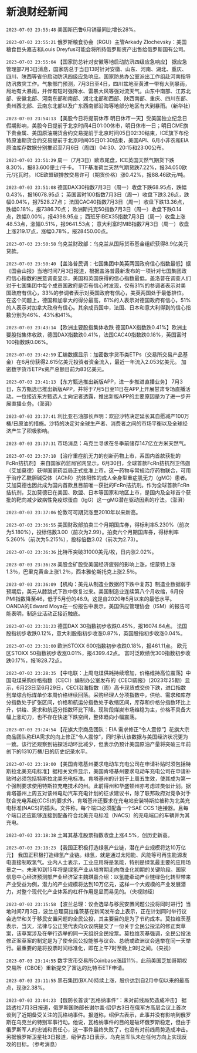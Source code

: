 # 新浪财经新闻
`2023-07-03 23:55:48` 美国斯巴鲁6月销量同比增长28%。

`2023-07-03 23:55:21` 俄罗斯粮食协会（RGU）主管Arkady Zlochevsky：美国粮食巨头嘉吉和Louis Dreyfus可能会将所持俄罗斯资产出售给俄罗斯国有公司。

`2023-07-03 23:55:04` 【国家防总针对安徽等地启动防汛四级应急响应】 据应急管理部7月3日消息，国家防总于当日13时针对安徽、山东、河南、湖北、重庆、四川、陕西等省份启动防汛四级应急响应。国家防总办公室派出工作组赴河南指导防汛救灾工作。气象部门预测，7月3日至4日，四川盆地至黄淮一带有大到暴雨，局地有大暴雨，并伴有短时强降水、雷暴大风等强对流天气。山东中南部、江苏北部、安徽北部、河南东部和南部、湖北北部和西部、陕西南部、重庆、四川东部、贵州西北部、云南东北部以及广东西南部沿海等地部分地区有大到暴雨。（新华社）

`2023-07-03 23:54:13` 【美股今日将提前休市 明日休市一天】受美国独立纪念日假期影响，美股今日提前于北京时间4日01:00休市，明日休市一日；明日CME旗下贵金属、美国原油期货合约交易提前于北京时间05日02:30结束，ICE旗下布伦特原油期货合约交易提前于北京时间05日01:30结束，美国API、6月小非农和EIA原油库存数据分别推迟至7月6日（周四）04:30、20:15和23:00公布。

`2023-07-03 23:51:29` 周一（7月3日）欧市尾盘，ICE英国天然气期货下跌8.30%，报83.600便士/千卡。
TTF基准荷兰天然气期货跌7.22%，报34.050欧元/兆瓦时。
ICE欧盟碳排放交易许可（期货价格）涨0.42%，报88.46欧元/吨。

`2023-07-03 23:51:08`   德国DAX30指数7月3日（周一）收盘下跌68.95点，跌幅0.43%，报16078.95点；
英国富时100指数7月3日（周一）收盘下跌3.26点，跌幅0.04%，报7528.27点；
法国CAC40指数7月3日（周一）收盘下跌13.36点，跌幅0.18%，报7386.70点；
欧洲斯托克50指数7月3日（周一）收盘下跌0.14点，跌幅0.00%，报4398.95点；
西班牙IBEX35指数7月3日（周一）收盘上涨48.53点，涨幅0.51%，报9641.53点；
意大利富时MIB指数7月3日（周一）收盘上涨219.17点，涨幅0.78%，报28450.00点。

`2023-07-03 23:50:58` 乌克兰财政部：乌克兰从国际货币基金组织获得8.9亿美元贷款。

`2023-07-03 23:50:40` 【盖洛普民调：七国集团中美英两国政府信心指数最低】据《国会山报》当地时间7月3日报道，根据盖洛普最新发布的一项针对七国集团政府信心指数的民意调查显示，美国和英国获得的信心指数最低。盖洛普在调查人们对于七国集团中每个成员国政府是否有信心时发现，仅有31%的参调者表示对美国政府有信心，33%的参调者表示对英国政府有信心，美英两国处于最低排位。在这个问题上，德国和加拿大的得分最高，61%的人表示对德国政府有信心，51%的人表示对加拿大政府有信心。其余成员国中，法国、日本和意大利得到的信心指数分别为46%、43%和41%。

`2023-07-03 23:43:14` 【欧洲主要股指集体收跌 德国DAX指数跌0.41%】欧洲主要股指集体收跌，德国DAX指数跌0.41%，法国CAC40指数跌0.18%，英国富时100指数跌0.06%。

`2023-07-03 23:42:59` 汇编数据显示：加密数字货币类ETPs（交易所交易产品基金）在6月份获得2.615亿美元投资者资金流入，最近一年流入2.053亿美元。
加密数字货币ETPs资产总额目前为83亿美元。

`2023-07-03 23:41:13` 【东方甄选推出新版APP，进一步推进直播业务】 7月3日，东方甄选已推出新版APP，并将于7月5日至11日在APP上开展甘肃专场直播活动。一位接近东方甄选人士向记者透露，推出新版APP的主要原因是为了进一步开展直播业务。（澎湃）

`2023-07-03 23:37:41` 利比亚石油部长声明：欢迎沙特决定延长其自愿减产100万桶/日原油的措施。沙特的决定对全球生产者、消费者之间的市场平衡以及全球经济产生了积极影响。

`2023-07-03 23:37:31` 市场消息：乌克兰寻求在冬季前储存147亿立方米天然气。

`2023-07-03 23:37:18` 【治疗重症肌无力的创新药物上市，系国内首款获批的FcRn拮抗剂】 来自国家药监局官网显示，6月30日，全球首款FcRn拮抗剂卫伟迦（艾加莫德）获得国家药监局正式批准上市。这一药物与常规治疗药物联合，可用于治疗乙酰胆碱受体（AChR）抗体阳性的成人全身型重症肌无力（gMG）患者。艾加莫德也因此成为国内首款且目前唯一获批的FcRn拮抗剂。作为全球首款FcRn拮抗剂，艾加莫德已在美国、欧盟、日本等国家和地区上市，是国内及全球首个获批的靶向减少致病性免疫球蛋白（IgG）这一gMG潜在驱动因素的疗法。（澎湃）

`2023-07-03 23:37:06` 伦敦可可期货涨至2010年以来新高。

`2023-07-03 23:36:55` 美国财政部拍卖三个月期国库券，得标利率5.230%（前次为5.180%），投标倍数3.00（前次为2.99）。拍卖六个月期国库券，得标利率5.260%（前次为5.215%），投标倍数3.02（前次为2.73）。

`2023-07-03 23:36:36` 比特币突破31000美元/枚，日内涨2.02%。

`2023-07-03 23:36:28` 美股金矿股受美国经济疲弱的影响上涨，纽蒙特上涨1.3％，巴里克黄金上涨1.2％，西本雅伦斯托克上涨2.5％。

`2023-07-03 23:36:09` 【机构：美元从制造业数据的下跌中复苏】制造业数据弱于预期后，美元从膝跳式下跌中恢复过来。美国制造业连续第八个月收缩，6月份PMI指数降至46，低于5月份的46.9。这是自2020年5月以来的最低水平。OANDA的Edward Moya在一份报告中表示，美国供应管理协会（ISM）的报告可能表明，制造业活动正接近触底。

`2023-07-03 23:31:23` 德国DAX 30指数初步收跌0.45%，报16074.64点。
法国股指初步收跌0.12%，意大利股指初步收涨0.87%，英国股指初步收涨0.04%。

`2023-07-03 23:31:00` 欧洲STOXX 600指数初步收跌0.18%，报461.11点。
欧元区STOXX 50指数初步收涨0.01%，报4399.42点。
富时泛欧绩优300指数初步收跌0.17%，报1828.72点。

`2023-07-03 23:28:35` 【中电联：上周电煤供耗持续增加，价格维持高位震荡】中国电煤采购价格指数（CECI）编制办公室发布的《CECI周报》（2023年25期）显示，6月23日至6月29日，CECI沿海指数（周）高卡现货成交价下跌，进口指数到岸综合标煤单价本周价格继续回落。采购经理人分项指数中，供给、需求和库存分指数处于扩张区间，价格和航运分指数处于收缩区间，库存和价格分指数环比上升，供给、需求和航运分指数环比下降。现阶段煤炭市场维稳为主，价格不具备大幅上涨动力，也不存在快速下跌空间，整体趋向小幅震荡。

`2023-07-03 23:24:54` 【花旗大宗商品团队：EIA 需求修正“令人震惊”】花旗大宗商品团队称EIA需求的向上修正“令人震惊”，同时承认该数据与美国经济状况更为一致。该行还观察到钻探活动环比减少，但表示仍预计美国原油产量将突破三年前创下的1310万桶/日的历史纪录水平。

`2023-07-03 23:19:00` 【美国肯塔基州要求电动车充电公司在申请补贴时须包括特斯拉北美充电标准】据相关文件显示，美国肯塔基州要求电动车充电公司在申请补贴时必须包括特斯拉北美充电标准。肯塔基州的计划于上周五生效，使其成为第一个强制要求使用特斯拉充电技术的州。此前得州和华盛顿州亦考虑过类似计划。据肯塔基州上周五对该州电动汽车充电计划的征求建议书，除了联邦政府对竞争对手联合充电系统(CCS)的要求外，肯塔基州还要求在充电站安装特斯拉被称为北美充电标准(NACS)的插头。文件称，每个端口必须配备一个SAE CCS 1连接器。且每个端口还应能够连接到配备符合北美充电标准（NACS）的充电端口的车辆并为其充电。

`2023-07-03 23:18:38` 土耳其基准股票指数收盘上涨4.5%，创历史新高。

`2023-07-03 23:18:23` 【我国正积极打造绿氢产业链，潜在产业规模将达10万亿元】 我国正积极打造绿氢产业链。绿氢，就是通过太阳能、风能等可再生能源发电直接制取氢气。业内人士表示，工业应用将是氢能，特别是绿氢最主要的应用场景之一。未来10到15年将是绿氢产业从培育期走向商业化初期的关键阶段。国家信息中心经济预测部产业经济室主魏琪嘉介绍：以氢能牵动产业链绿色化转型带来产业受益为例，潜力的产业规模将达到10万亿元，这样一个大规模的产业发展潜力，对整个现代化产业体系的杠杆作用是显而易见的。（央视财经）

`2023-07-03 23:15:58` 【波兰总理：议会选举与移民安置问题公投将同时进行】当地时间7月3日，波兰总理莫拉维茨基在新闻发布会上表示，正在计划同时举行议会选举和关于移民安置问题的全民公投，其主要目的是为了节约成本。莫拉维茨基表示，当天，法律与公正党代表向众议院提交了一份关于全民公投法的修正案草案，该草案涉及在举行选举的同一天组织全民投票。莫拉维茨基强调，全民公投法修正案草案的制定是为了使全民公投能够与议会、总统或欧洲议会选举在同一天举行。最重要的是将投票时间标准化，即在上午7时至晚上9时之间。（央视）

`2023-07-03 23:14:55` 数字货币交易所Coinbase涨超11%，此前美国芝加哥期权交易所（CBOE）重新提交了富达的比特币ETF申请。

`2023-07-03 23:11:55` 黑石集团(BX.N)持续上涨，股价达到自2月中旬以来的最高点，现涨2.38%。

`2023-07-03 23:04:23` 【俄防长首谈“瓦格纳事件”：未对前线局势造成冲击】 据路透社7月3日报道，俄罗斯国防部长谢尔盖·绍伊古3日在俄军方高层会议上首次谈到了近期备受关注的瓦格纳事件。报道称，绍伊古表示，此事并没有影响到俄罗斯在乌克兰的特别军事行动。他说，瓦格纳事件的目的是破坏俄罗斯稳定，但由于俄罗斯军人的忠诚和责任心，这一事件最终失败了，也没有对前线局势造成冲击。另据俄罗斯卫星社3日报道，绍伊古3日表示，乌克兰军队未在任何方向上实现反攻的目标。（参考消息）

